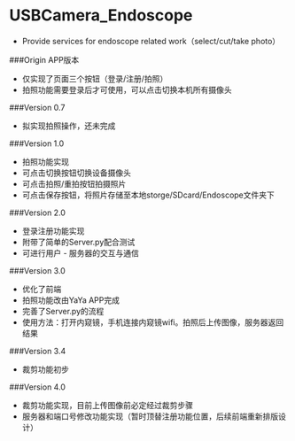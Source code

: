# USBCamera_Endoscope
- Provide services for endoscope related work（select/cut/take photo）

###Origin APP版本
- 仅实现了页面三个按钮（登录/注册/拍照）
- 拍照功能需要登录后才可使用，可以点击切换本机所有摄像头

###Version 0.7
- 拟实现拍照操作，还未完成

###Version 1.0
- 拍照功能实现
- 可点击切换按钮切换设备摄像头
- 可点击拍照/重拍按钮拍摄照片
- 可点击保存按钮，将照片存储至本地storge/SDcard/Endoscope文件夹下

###Version 2.0
- 登录注册功能实现
- 附带了简单的Server.py配合测试
- 可进行用户 - 服务器的交互与通信

###Version 3.0
- 优化了前端
- 拍照功能改由YaYa APP完成
- 完善了Server.py的流程
- 使用方法：打开内窥镜，手机连接内窥镜wifi。拍照后上传图像，服务器返回结果

###Version 3.4
- 裁剪功能初步

###Version 4.0
- 裁剪功能实现，目前上传图像前必定经过裁剪步骤
- 服务器和端口号修改功能实现（暂时顶替注册功能位置，后续前端重新排版设计）